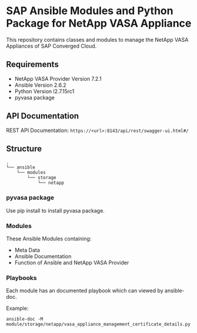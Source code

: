 # SAP Ansible Modules and Python Package for NetApp VASA Appliance

This repository contains classes and modules to manage the NetApp VASA Appliances of SAP Converged Cloud.

## Requirements

  * NetApp VASA Provider Version 7.2.1
  * Ansible Version 2.6.2
  * Python Version l2.7.15rc1
  * pyvasa package

## API Documentation

REST API Documentation: `https://<url>:8143/api/rest/swagger-ui.html#/`

## Structure

```
.
└── ansible
    └── modules
        └── storage
            └── netapp
```

### pyvasa package

Use pip install to install pyvasa package.

### Modules

These Ansible Modules containing:
  * Meta Data
  * Ansible Documentation
  * Function of Ansible and NetApp VASA Provider

### Playbooks

Each module has an documented playbook which can viewed by ansible-doc.

Example:

`ansible-doc -M module/storage/netapp/vasa_appliance_management_certificate_details.py`